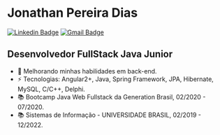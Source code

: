 

<!--
### Hi there 👋
**JhonDias98/JhonDias98** is a ✨ _special_ ✨ repository because its `README.md` (this file) appears on your GitHub profile.

Here are some ideas to get you started:

- 🔭 I’m currently working on ...
- 🌱 I’m currently learning ...
- 👯 I’m looking to collaborate on ...
- 🤔 I’m looking for help with ...
- 💬 Ask me about ...
- 📫 How to reach me: ...
- 😄 Pronouns: ...
- ⚡ Fun fact: ...
-->

# Jonathan Pereira Dias
[![Linkedin Badge](https://img.shields.io/badge/-jonathanpdias-blue?style=flat-square&logo=Linkedin&logoColor=white&link=https://www.linkedin.com/in/jonathanpdias/)](https://www.linkedin.com/in/jonathanpdias/)
[![Gmail Badge](https://img.shields.io/badge/-jonathan.dias.p2017@gmail.com-c14438?style=flat-square&logo=Gmail&logoColor=white&link=mailto:jonathan.dias.p2017@gmail.com)](mailto:jonathan.dias.p2017@gmail.com)

## Desenvolvedor FullStack Java Junior

- 🌱 Melhorando minhas habilidades em back-end.
- ⚡ Tecnologias: Angular2+, Java, Spring Framework, JPA, Hibernate, MySQL, C/C++, Delphi.
- 📚 Bootcamp Java Web Fullstack da Generation Brasil, 02/2020 - 07/2020.
- 📚 Sistemas de Informação - UNIVERSIDADE BRASIL, 02/2019 - 12/2022.
